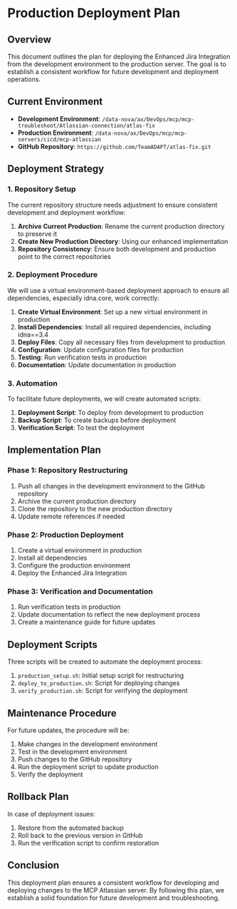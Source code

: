 # Production Deployment Plan

## Overview

This document outlines the plan for deploying the Enhanced Jira Integration from the development environment to the production server. The goal is to establish a consistent workflow for future development and deployment operations.

## Current Environment

- **Development Environment**: `/data-nova/ax/DevOps/mcp/mcp-troubleshoot/Atlassian-connection/atlas-fix`
- **Production Environment**: `/data-nova/ax/DevOps/mcp/mcp-servers/cicd/mcp-atlassian`
- **GitHub Repository**: `https://github.com/TeamADAPT/atlas-fix.git`

## Deployment Strategy

### 1. Repository Setup

The current repository structure needs adjustment to ensure consistent development and deployment workflow:

1. **Archive Current Production**: Rename the current production directory to preserve it
2. **Create New Production Directory**: Using our enhanced implementation
3. **Repository Consistency**: Ensure both development and production point to the correct repositories

### 2. Deployment Procedure

We will use a virtual environment-based deployment approach to ensure all dependencies, especially idna.core, work correctly:

1. **Create Virtual Environment**: Set up a new virtual environment in production
2. **Install Dependencies**: Install all required dependencies, including idna==3.4
3. **Deploy Files**: Copy all necessary files from development to production
4. **Configuration**: Update configuration files for production
5. **Testing**: Run verification tests in production
6. **Documentation**: Update documentation in production

### 3. Automation

To facilitate future deployments, we will create automated scripts:

1. **Deployment Script**: To deploy from development to production
2. **Backup Script**: To create backups before deployment
3. **Verification Script**: To test the deployment

## Implementation Plan

### Phase 1: Repository Restructuring

1. Push all changes in the development environment to the GitHub repository
2. Archive the current production directory
3. Clone the repository to the new production directory
4. Update remote references if needed

### Phase 2: Production Deployment

1. Create a virtual environment in production
2. Install all dependencies
3. Configure the production environment
4. Deploy the Enhanced Jira Integration

### Phase 3: Verification and Documentation

1. Run verification tests in production
2. Update documentation to reflect the new deployment process
3. Create a maintenance guide for future updates

## Deployment Scripts

Three scripts will be created to automate the deployment process:

1. `production_setup.sh`: Initial setup script for restructuring
2. `deploy_to_production.sh`: Script for deploying changes
3. `verify_production.sh`: Script for verifying the deployment

## Maintenance Procedure

For future updates, the procedure will be:

1. Make changes in the development environment
2. Test in the development environment
3. Push changes to the GitHub repository
4. Run the deployment script to update production
5. Verify the deployment

## Rollback Plan

In case of deployment issues:

1. Restore from the automated backup
2. Roll back to the previous version in GitHub
3. Run the verification script to confirm restoration

## Conclusion

This deployment plan ensures a consistent workflow for developing and deploying changes to the MCP Atlassian server. By following this plan, we establish a solid foundation for future development and troubleshooting.